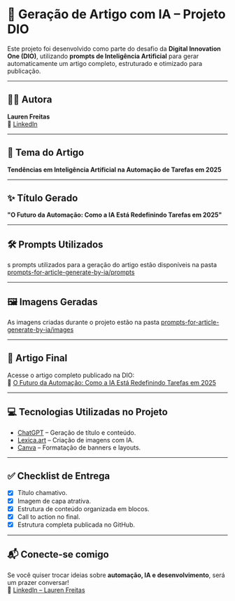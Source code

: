 # 🧠 Geração de Artigo com IA – Projeto DIO

Este projeto foi desenvolvido como parte do desafio da **Digital Innovation One (DIO)**, utilizando **prompts de Inteligência Artificial** para gerar automaticamente um artigo completo, estruturado e otimizado para publicação.

---

## 👩‍💻 Autora  
**Lauren Freitas**  
🔗 [LinkedIn](https://www.linkedin.com/in/laurend-freitas/)

---

## 📌 Tema do Artigo  
**Tendências em Inteligência Artificial na Automação de Tarefas em 2025**

---

## ✨ Título Gerado  
**"O Futuro da Automação: Como a IA Está Redefinindo Tarefas em 2025"**

---

## 🛠️ Prompts Utilizados  
s prompts utilizados para a geração do artigo estão disponíveis na pasta [prompts-for-article-generate-by-ia/prompts](https://github.com/Lauren-Freitas/prompts-for-article-generate-by-ia/tree/main/prompts-for-article-generate-by-ia/prompts)


---

## 🖼️ Imagens Geradas  
As imagens criadas durante o projeto estão na pasta [prompts-for-article-generate-by-ia/images](https://github.com/Lauren-Freitas/prompts-for-article-generate-by-ia/tree/main/prompts-for-article-generate-by-ia/images)


---

## 📄 Artigo Final  
Acesse o artigo completo publicado na DIO:  
🔗 [O Futuro da Automação: Como a IA Está Redefinindo Tarefas em 2025](https://web.dio.me/articles/o-futuro-da-automacao-como-a-ia-esta-redefinindo-tarefas-em-2025-086df79fcb37)

---

## 💻 Tecnologias Utilizadas no Projeto  
- [ChatGPT](https://chat.openai.com/) – Geração de título e conteúdo.  
- [Lexica.art](https://lexica.art) – Criação de imagens com IA.  
- [Canva](https://www.canva.com/) – Formatação de banners e layouts.

---

## ✅ Checklist de Entrega  
- [x] Título chamativo.  
- [x] Imagem de capa atrativa.  
- [x] Estrutura de conteúdo organizada em blocos.  
- [x] Call to action no final.  
- [x] Estrutura completa publicada no GitHub.

---

## 📬 Conecte-se comigo  
Se você quiser trocar ideias sobre **automação, IA e desenvolvimento**, será um prazer conversar!  
🔗 [LinkedIn – Lauren Freitas](https://www.linkedin.com/in/laurend-freitas/)
